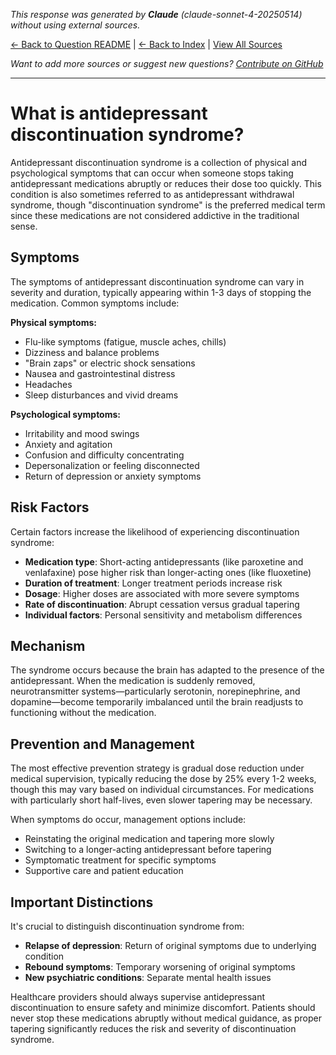 <!-- 
Generated by: claude
Model: claude-sonnet-4-20250514
Prompt type: default
Generated at: 2025-06-23T17:14:04.126172
-->

*This response was generated by **Claude** (claude-sonnet-4-20250514) without using external sources.*

[← Back to Question README](README.md) | [← Back to Index](../README.md) | [View All Sources](../allsources.md)

*Want to add more sources or suggest new questions? [Contribute on GitHub](https://github.com/justinwest/SuggestedSources)*

---

# What is antidepressant discontinuation syndrome?

Antidepressant discontinuation syndrome is a collection of physical and psychological symptoms that can occur when someone stops taking antidepressant medications abruptly or reduces their dose too quickly. This condition is also sometimes referred to as antidepressant withdrawal syndrome, though "discontinuation syndrome" is the preferred medical term since these medications are not considered addictive in the traditional sense.

## Symptoms

The symptoms of antidepressant discontinuation syndrome can vary in severity and duration, typically appearing within 1-3 days of stopping the medication. Common symptoms include:

**Physical symptoms:**
- Flu-like symptoms (fatigue, muscle aches, chills)
- Dizziness and balance problems
- "Brain zaps" or electric shock sensations
- Nausea and gastrointestinal distress
- Headaches
- Sleep disturbances and vivid dreams

**Psychological symptoms:**
- Irritability and mood swings
- Anxiety and agitation
- Confusion and difficulty concentrating
- Depersonalization or feeling disconnected
- Return of depression or anxiety symptoms

## Risk Factors

Certain factors increase the likelihood of experiencing discontinuation syndrome:

- **Medication type**: Short-acting antidepressants (like paroxetine and venlafaxine) pose higher risk than longer-acting ones (like fluoxetine)
- **Duration of treatment**: Longer treatment periods increase risk
- **Dosage**: Higher doses are associated with more severe symptoms
- **Rate of discontinuation**: Abrupt cessation versus gradual tapering
- **Individual factors**: Personal sensitivity and metabolism differences

## Mechanism

The syndrome occurs because the brain has adapted to the presence of the antidepressant. When the medication is suddenly removed, neurotransmitter systems—particularly serotonin, norepinephrine, and dopamine—become temporarily imbalanced until the brain readjusts to functioning without the medication.

## Prevention and Management

The most effective prevention strategy is gradual dose reduction under medical supervision, typically reducing the dose by 25% every 1-2 weeks, though this may vary based on individual circumstances. For medications with particularly short half-lives, even slower tapering may be necessary.

When symptoms do occur, management options include:
- Reinstating the original medication and tapering more slowly
- Switching to a longer-acting antidepressant before tapering
- Symptomatic treatment for specific symptoms
- Supportive care and patient education

## Important Distinctions

It's crucial to distinguish discontinuation syndrome from:
- **Relapse of depression**: Return of original symptoms due to underlying condition
- **Rebound symptoms**: Temporary worsening of original symptoms
- **New psychiatric conditions**: Separate mental health issues

Healthcare providers should always supervise antidepressant discontinuation to ensure safety and minimize discomfort. Patients should never stop these medications abruptly without medical guidance, as proper tapering significantly reduces the risk and severity of discontinuation syndrome.